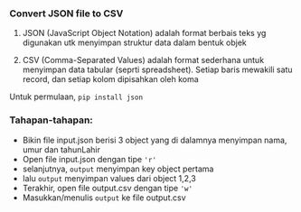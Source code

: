 ### Convert JSON file to CSV

1. JSON (JavaScript Object Notation)
adalah format berbais teks yg digunakan utk menyimpan struktur data dalam bentuk objek

2. CSV (Comma-Separated Values)
adalah format sederhana untuk menyimpan data tabular (seprti spreadsheet). Setiap baris mewakili satu record, dan setiap kolom dipisahkan oleh koma

Untuk permulaan, `pip install json`

### Tahapan-tahapan:
- Bikin file input.json berisi 3 object yang di dalamnya menyimpan nama, umur dan tahunLahir
- Open file input.json dengan tipe `'r'`
- selanjutnya, `output` menyimpan key object pertama
- lalu `output` menyimpan values dari object 1,2,3
- Terakhir, open file output.csv dengan tipe `'w'`
- Masukkan/menulis `output` ke file output.csv